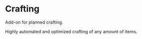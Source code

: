 # Crafting

Add-on for planned crafting.

Highly automated and optimized crafting of any amount of items.
